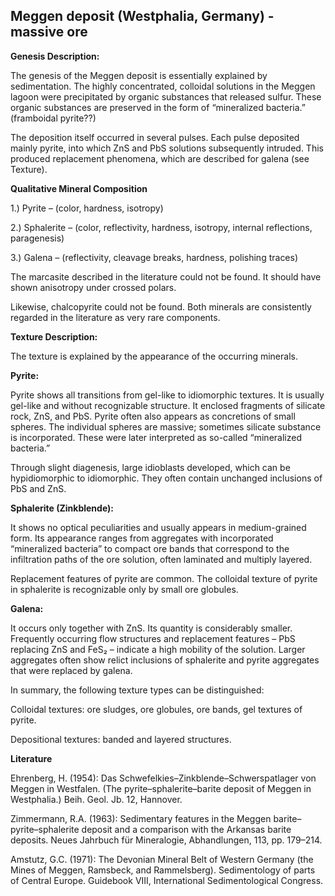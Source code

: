 ## Meggen deposit (Westphalia, Germany) - massive ore

**Genesis Description:**

The genesis of the Meggen deposit is essentially explained by sedimentation. The highly concentrated, colloidal solutions in the Meggen lagoon were precipitated by organic substances that released sulfur. 
These organic substances are preserved in the form of “mineralized bacteria.” (framboidal pyrite??)

The deposition itself occurred in several pulses. Each pulse deposited mainly pyrite, into which ZnS and PbS solutions subsequently intruded. This produced replacement phenomena, which are described for galena (see Texture).

**Qualitative Mineral Composition**

1.) Pyrite – (color, hardness, isotropy)

2.) Sphalerite – (color, reflectivity, hardness, isotropy, internal reflections, paragenesis)

3.) Galena – (reflectivity, cleavage breaks, hardness, polishing traces)

The marcasite described in the literature could not be found. It should have shown anisotropy under crossed polars.

Likewise, chalcopyrite could not be found. Both minerals are consistently regarded in the literature as very rare components.

**Texture Description:**

The texture is explained by the appearance of the occurring minerals.

**Pyrite:**

Pyrite shows all transitions from gel-like to idiomorphic textures. It is usually gel-like and without recognizable structure. 
It enclosed fragments of silicate rock, ZnS, and PbS. Pyrite often also appears as concretions of small spheres. 
The individual spheres are massive; sometimes silicate substance is incorporated. These were later interpreted as so-called “mineralized bacteria.”

Through slight diagenesis, large idioblasts developed, which can be hypidiomorphic to idiomorphic. They often contain unchanged inclusions of PbS and ZnS.

**Sphalerite (Zinkblende):**

It shows no optical peculiarities and usually appears in medium-grained form. 
Its appearance ranges from aggregates with incorporated “mineralized bacteria” to compact ore bands that correspond to the infiltration paths of the ore solution, often laminated and multiply layered.

Replacement features of pyrite are common. The colloidal texture of pyrite in sphalerite is recognizable only by small ore globules.

**Galena:**

It occurs only together with ZnS. Its quantity is considerably smaller. Frequently occurring flow structures and replacement features – PbS replacing ZnS and FeS₂ – indicate a high mobility of the solution. Larger aggregates often show relict inclusions of sphalerite and pyrite aggregates that were replaced by galena.

In summary, the following texture types can be distinguished:

Colloidal textures: ore sludges, ore globules, ore bands, gel textures of pyrite.

Depositional textures: banded and layered structures.

**Literature**

Ehrenberg, H. (1954): Das Schwefelkies–Zinkblende–Schwerspatlager von Meggen in Westfalen.
(The pyrite–sphalerite–barite deposit of Meggen in Westphalia.)
Beih. Geol. Jb. 12, Hannover.

Zimmermann, R.A. (1963): Sedimentary features in the Meggen barite–pyrite–sphalerite deposit and a comparison with the Arkansas barite deposits.
Neues Jahrbuch für Mineralogie, Abhandlungen, 113, pp. 179–214.

Amstutz, G.C. (1971): The Devonian Mineral Belt of Western Germany (the Mines of Meggen, Ramsbeck, and Rammelsberg). Sedimentology of parts of Central Europe.
Guidebook VIII, International Sedimentological Congress.
